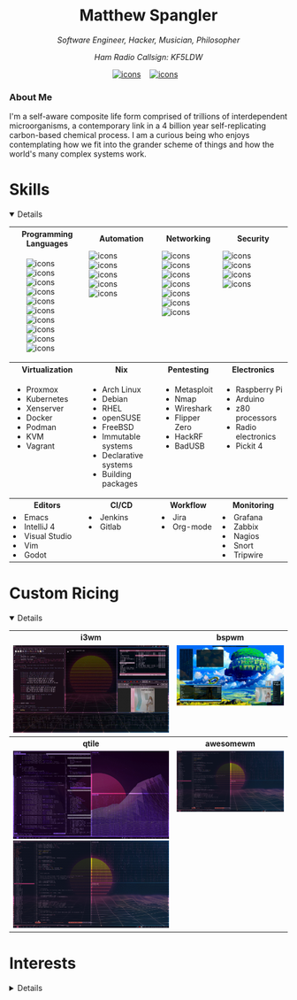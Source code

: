 <body>
  <div class="c1">
    <div align="center">
    <h1>Matthew Spangler</h1>
    <em>Software Engineer, Hacker, Musician, Philosopher</em>
    <p><em>Ham Radio Callsign: KF5LDW</em></p>
      <p></p>
        <div>
        <a href="https://www.linkedin.com/in/mattspangler-tech/"><img height="30" src="https://skillicons.dev/icons?i=linkedin" alt="icons"></a> &nbsp;&nbsp; 
        <a href="https://unix.stackexchange.com/users/572504/nebulasurfer/"><img height="30" src="https://skillicons.dev/icons?i=stackoverflow" alt="icons"></a> &nbsp;&nbsp;
        </div>
    </div>
  </div>
  <div><h3>About Me</h3> 
    <p>I'm a self-aware composite life form comprised of trillions of interdependent microorganisms, a contemporary link in a 4 billion year self-replicating carbon-based chemical process. I am a curious being who enjoys contemplating how we fit into the grander scheme of things and how the world's many complex systems work.
        </p>
    </div>
  <h1>Skills</h1>
  <details open>
  <table>
    <tr>
      <th>Programming Languages</th>
      <th>Automation</th>
      <th>Networking</th>
      <th>Security</th>
    </tr>
    <tr>
      <td valign="top">
      <ul>
        <div>
          <img title="C" height="25" src="https://img.shields.io/badge/c-%2300599C.svg?style=for-the-badge&logo=C&logoColor=white" alt="icons">
        </div>
        <div>
          <img title="C++" height="25" src="https://img.shields.io/badge/c++-%2300599C.svg?style=for-the-badge&logo=c%2B%2B&logoColor=white" alt="icons">
        </div>
        <div>
          <img title="C#" height="25" src="https://img.shields.io/badge/c%23-%23239120.svg?style=for-the-badge&logo=c-sharp&logoColor=white" alt="icons">
        </div>
        <div>
          <img title="Rust" height="25" src="https://img.shields.io/badge/rust-%23000000.svg?style=for-the-badge&logo=rust&logoColor=white" alt="icons"> 
        </div>
        <div>
          <img title="Python" height="25" src="https://img.shields.io/badge/python-3670A0?style=for-the-badge&logo=python&logoColor=ffdd54" alt="icons">
        </div>
        <div>
          <img title="Elisp" height="25" src="https://img.shields.io/badge/Elisp-%237F5AB6.svg?&style=for-the-badge&logo=gnu-emacs&logoColor=white" alt="icons">
        </div>
        <div>
          <img title="Bash" height="25" src="https://img.shields.io/badge/Bash-%23121011.svg?style=for-the-badge&logo=gnu-bash&logoColor=white" alt="icons">
        </div>
        <div>
          <img title="Javascript" height="25" src="https://img.shields.io/badge/javascript-%23323330.svg?style=for-the-badge&logo=javascript&logoColor=%23F7DF1E" alt="icons">
        </div>
        <div>
          <img title="HTML5" height="25" src="https://img.shields.io/badge/html5-%23E34F26.svg?style=for-the-badge&logo=html5&logoColor=white" alt="icons">
        </div>
        <div>
          <img title="CSS" height="25" src="https://img.shields.io/badge/css3-%231572B6.svg?style=for-the-badge&logo=css3&logoColor=white" alt="icons">
        </div>
        </ul>
      </td>
      <td valign="top">
        <div>
          <img title="HTML5" height="25" src="https://img.shields.io/badge/robotframework-%43B02A?style=for-the-badge&logo=robotframework&logoColor=white&color=00c0b5" alt="icons">
        </div>
        <div>
          <img title="HTML5" height="25" src="https://img.shields.io/badge/-selenium-%43B02A?style=for-the-badge&logo=selenium&logoColor=white" alt="icons">
        </div>
        <div>
          <img title="HTML5" height="25" src="https://img.shields.io/badge/ansible-%43B02A?style=for-the-badge&logo=ansible&logoColor=white&color=black" alt="icons">
        </div>
        <div>
          <img title="HTML5" height="25" src="https://img.shields.io/badge/OpenCV-%43B02A?style=for-the-badge&logo=OpenCV&logoColor=lightgreen&color=blue" alt="icons">
        </div>
        <div>
          <img title="HTML5" height="25" src="https://img.shields.io/badge/pandas-%43B02A?style=for-the-badge&logo=pandas&logoColor=white&color=darkblue" alt="icons">
        </div>
      </td>
      <td valign="top">
        <div>
          <img title="HTML5" height="25" src="https://img.shields.io/badge/cisco_ios_xe%2Fxr%2Fnxos-%43B02A?style=for-the-badge&logo=cisco&logoColor=white&color=blue" alt="icons">
        </div>
        <div>
          <img title="HTML5" height="25" src="https://img.shields.io/badge/mikrotik_routeros-%43B02A?style=for-the-badge&i&logoColor=white&color=cyan" alt="icons">
        </div>
        <div>
          <img title="HTML5" height="25" src="https://img.shields.io/badge/ubiquiti_unifi_os-%43B02A?style=for-the-badge&logo=ubiquiti&logoColor=white&color=darkblue" alt="icons">
        </div>
        <div>
          <img title="HTML5" height="25" src="https://img.shields.io/badge/edgerouter_edge_os-%43B02A?style=for-the-badge&logoColor=white&color=black" alt="icons">
        </div>
        <div>
          <img title="HTML5" height="25" src="https://img.shields.io/badge/pfsense-%43B02A?style=for-the-badge&logo=pfsense&logoColor=white&color=212121" alt="icons">
        </div>
        <div>
          <img title="HTML5" height="25" src="https://img.shields.io/badge/opnsense-%43B02A?style=for-the-badge&logo=opnsense&logoColor=white&color=D94F00" alt="icons">
        </div>
        <div>
          <img title="HTML5" height="25" src="https://img.shields.io/badge/openwrt-%43B02A?style=for-the-badge&logo=openwrt&logoColor=white&color=00B5E2" alt="icons">
        </div>
      </td>
      <td valign="top">
        <div>
          <img title="HTML5" height="25" src="https://img.shields.io/badge/qubes_os-%43B02A?style=for-the-badge&logo=qubesos&logoColor=white&color=00B5E2" alt="icons">
        </div>
        <div>
          <img title="HTML5" height="25" src="https://img.shields.io/badge/coreboot-%43B02A?style=for-the-badge&logo=coreboot&logoColor=white&color=grey" alt="icons">
        </div>
        <div>
          <img title="HTML5" height="25" src="https://img.shields.io/badge/gnupg-%43B02A?style=for-the-badge&logo=gnuprivacyguard&logoColor=white&color=0093DD" alt="icons">
        </div>
        <div>
          <img title="HTML5" height="25" src="https://img.shields.io/badge/selinux-%43B02A?style=for-the-badge&logo=selinux&logoColor=white&color=FCC624" alt="icons">
        </div>
      </td>
    </tr>
    <tr>
      <th>Virtualization</th>
      <th>Nix</th>
      <th>Pentesting</th>
      <th>Electronics</th>
    </tr>
      <tr>
      <td valign="top">
          <ul>
          <div><li>Proxmox</li></div>
          <div><li>Kubernetes</li></div>
          <div><li>Xenserver</li></div>
          <div><li>Docker</li></div>
          <div><li>Podman</li></div>
          <div><li>KVM</li></div>
          <div><li>Vagrant</li></div>
          </ul>
      </td>
      <td valign="top">
          <ul>
          <div><li>Arch Linux</li></div>
          <div><li>Debian</li></div>
          <div><li>RHEL</li></div>
          <div><li>openSUSE</li></div>
          <div><li>FreeBSD</li></div>
          <div><li>Immutable systems</li></div>
          <div><li>Declarative systems</li></div>
          <div><li>Building packages</li></div>
          </ul>
        </td>
       <td valign="top">
         <ul>
           <div><li> Metasploit </li></div>
           <div><li> Nmap </li></div>
           <div><li> Wireshark </li></div>
           <div><li> Flipper Zero </li></div>
           <div><li> HackRF </li></div>
           <div><li> BadUSB </li></div>
         </ul>
       </td>
       <td valign="top">
         <ul>
           <div><li> Raspberry Pi </li></div>
           <div><li> Arduino </li></div>
           <div><li> z80 processors </li></div>
           <div><li> Radio electronics </li></div>
           <div><li> Pickit 4 </li></div>
         </ul>
       </td>
    </tr>
    <tr>
      <th> Editors </th>
      <th> CI/CD </th>
      <th> Workflow </th>
      <th> Monitoring </th>
    </tr>
    <tr>
      <td valign="top">
        <div><li> Emacs </li></div>
        <div><li> IntelliJ 4 </li></div>
        <div><li> Visual Studio </li></div>
        <div><li> Vim </li></div>
        <div><li> Godot </li></div>
      </td>
      <td valign="top">
        <div><li> Jenkins </li></div>
        <div><li> Gitlab </li></div>
      </td>
      <td valign="top">
        <div><li> Jira </li></div>
        <div><li> Org-mode </li></div>
      </td>
      <td valign="top">
        <div><li> Grafana </li></div>
        <div><li> Zabbix </li></div>
        <div><li> Nagios </li></div>
        <div><li> Snort </li></div>
        <div><li> Tripwire </li></div>
      </td>
    </tr>
  </table>
  </details>
  
  <h1>Custom Ricing</h1>
  <details open>
  <table>
  <tr>
      <th> i3wm </th>
      <th> bspwm </th>
    </tr>
    <tr>
      <td valign="top">
        <img title="HTML5" width="512" src="https://raw.githubusercontent.com/matthewspangler/i3wm-retrowave-dotfiles/master/screenshot.jpg" alt="icons">
      </td>
      <td valign="top">
        <img title="HTML5" width="512" src="https://raw.githubusercontent.com/matthewspangler/bspwm-laputa-dotfiles/master/screenshot.png" alt="icons">
      </td>
   </tr>
   <tr>
      <th> qtile </th>
      <th> awesomewm </th>
    </tr>
    <tr>
      <td valign="top">
        <img title="HTML5" width="512" src="https://raw.githubusercontent.com/matthewspangler/dotfiles/qtile/screenshot2.png" alt="icons">
  <img title="HTML5" width="512" src="https://raw.githubusercontent.com/matthewspangler/dotfiles/qtile/screenshot.png" alt="icons">
      </td>
      <td valign="top">
        <img title="HTML5" width="512" src="https://raw.githubusercontent.com/matthewspangler/dotfiles/awesomewm/screenshot.png" alt="icons">
      </td>
    </tr>
</table>
  </details>
  
  <h1>Interests</h1>
  <details>
    <div><li>Pixel art</li></div>
    <div><li>Roguelike games </li></div>
    <div><li>Epistemology </li></div>
    <div><li>Philosophy of science</li></div>
    <div><li>80's synthesizers </li></div>
    <div><li>Jazz composition </li></div>
    <div><li>Physics </li></div>
    <div><li>Evolutionary biology </li></div>
    <div><li>Cybersecurity</li></div>
  
  <h2>Favorite Books</h2>
  <div><li>Pale Blue Dot by Carl Sagan</li></div>
  <div><li>The Anthropocene Reviewed by John Green</li></div>
  <div><li>The Rebel by Albert Camus</li></div>
  <div><li>Foundations by Isaac Asimov</li></div>
  <div><li>The Pleasure of Finding Things Out by Richard Feynman</li></div>
  <div><li>The Denial of Death by Earnest Becker</li></div>
  <div><li>Dune by Frank Herbert</li></div>
  <div><li>The History of Western Philosophy by Bertrand Russel</li></div>
    </details>
  
</body>
